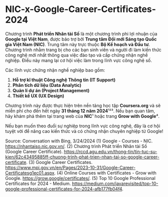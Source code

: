 # NIC-x-Google-Career-Certificates-2024
Chương trình **Phát triển Nhân tài Số** là một chương trình phi lợi nhuận của **Google tại Việt Nam**, được bảo trợ bởi **Trung tâm Đổi mới Sáng tạo Quốc gia Việt Nam (NIC)**. Trung tâm này trực thuộc **Bộ Kế hoạch và Đầu tư**. Chương trình nhằm trang bị cho các bạn sinh viên và người đi làm kiến thức công nghệ mới nhất thông qua việc đào tạo và cấp chứng nhận nghề nghiệp. Điều này mang lại cơ hội việc làm trong lĩnh vực công nghệ số.

Các lĩnh vực chứng nhận nghề nghiệp bao gồm:

1. **Hỗ trợ kĩ thuật Công nghệ Thông tin (IT Support)**
2. **Phân tích dữ liệu (Data Analytic)**
3. **Quản lí dự án (Project Management)**
4. **Thiết kế UX (UX Design)**

Chương trình này được thực hiện trên nền tảng học tập **Coursera.org** và sẽ miễn phí cho đến hết ngày **31 tháng 12 năm 2024**¹²³. Nếu bạn quan tâm, hãy khám phá thêm tại trang web của **NIC**¹ hoặc trang **Grow with Google**⁴.

Nếu bạn muốn theo đuổi sự nghiệp trong lĩnh vực công nghệ, đây là cơ hội tuyệt vời để nâng cao kiến thức và có chứng nhận chuyên nghiệp từ Google!

Source: Conversation with Bing, 3/24/2024
(1) Google - Courses - NIC. https://nhantaiso.nic.gov.vn/.
(2) Chương trình Phát triển Nhân tài Số (Google Career Certificate). https://rccd.agu.edu.vn/thong-tin/tin-tuc-su-kien/62c43495885ff-chuong-trinh-phat-trien-nhan-tai-so-google-career-certificate.
(3) Google Career Certificates. https://www.mpi.gov.vn/en/Pages/2023-10-31/Google-Career-Certificatesg1ec01.aspx.
(4) Online Courses with Certificates - Grow with Google. https://grow.google/certificates/.
(5) Top 10 Google Professional Certificates for 2024 - Medium. https://medium.com/javarevisited/top-10-google-professional-certificates-for-2024-afb177fb04f4.
